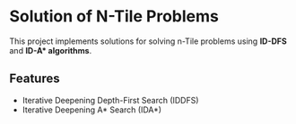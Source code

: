 # Solution of N-Tile Problems

This project implements solutions for solving n-Tile problems using **ID-DFS** and **ID-A\* algorithms**.

## Features
- Iterative Deepening Depth-First Search (IDDFS)
- Iterative Deepening A* Search (IDA*)